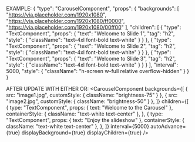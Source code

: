 EXAMPLE:
{
  "type": "CarouselComponent",
  "props": {
    "backgrounds": [
      "https://via.placeholder.com/1920x1080",
      "https://via.placeholder.com/1920x1080/ff0000",
      "https://via.placeholder.com/1920x1080/00ff00"
    ],
    "children": [
      {
        "type": "TextComponent",
        "props": {
          "text": "Welcome to Slide 1",
          "tag": "h2",
          "style": {
            "className": "text-4xl font-bold text-white"
          }
        }
      },
      {
        "type": "TextComponent",
        "props": {
          "text": "Welcome to Slide 2",
          "tag": "h2",
          "style": {
            "className": "text-4xl font-bold text-white"
          }
        }
      },
      {
        "type": "TextComponent",
        "props": {
          "text": "Welcome to Slide 3",
          "tag": "h2",
          "style": {
            "className": "text-4xl font-bold text-white"
          }
        }
      }
    ],
    "interval": 5000,
    "style": {
      "className": "h-screen w-full relative overflow-hidden"
    }
  }
}

AFTER UPDATE WITH EITHER OR:
<CarouselComponent
  backgrounds={[
    { src: "image1.jpg", customStyle: { className: "brightness-75" } },
    { src: "image2.jpg", customStyle: { className: "brightness-50" } },
  ]}
  children={[
    {
      type: "TextComponent",
      props: { text: "Welcome to the Carousel" },
      containerStyle: { className: "text-white text-center" },
    },
    {
      type: "TextComponent",
      props: { text: "Enjoy the slideshow" },
      containerStyle: { className: "text-white text-center" },
    },
  ]}
  interval={5000}
  autoAdvance={true}
  displayBackground={true}
  displayChildren={true}
/>

